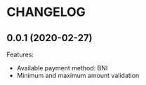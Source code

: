 # CHANGELOG

## 0.0.1 (2020-02-27)

Features:
- Available payment method: BNI
- Minimum and maximum amount validation